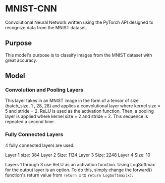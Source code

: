 # MNIST-CNN
Convolutional Neural Network written using the PyTorch API designed to recognize data from the MNIST dataset.

## Purpose
This model's purpose is to classify images from the MNIST dataset with great accuracy.

## Model

### Convolution and Pooling Layers
This layer takes in an MNIST image in the form of a tensor of size (batch_size, 1 , 28, 28) and applies a convolutional layer where kernel size = 5 and stride = 2. ReLU is used as the activation function. Then, a pooling layer is applied where kernel size = 2 and stride = 2. This sequence is repeated a second time.

### Fully Connected Layers
4 fully connected layers are used.

Layer 1 size: 384
Layer 2 Size: 1124
Layer 3 Size: 2248
Layer 4 Size: 10

Layers 1 through 3 use ReLU as an activation function.
Using LogSoftmax for the output layer is an option. To do this, simply change the forward() function's return value from `return x` to `return LogSoftmax(x)`.
